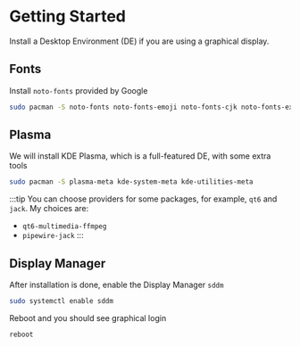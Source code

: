# Getting Started

Install a Desktop Environment (DE) if you are using a graphical display.

## Fonts
Install `noto-fonts` provided by Google
```bash
sudo pacman -S noto-fonts noto-fonts-emoji noto-fonts-cjk noto-fonts-extra
```

## Plasma
We will install KDE Plasma, which is a full-featured DE, with some
extra tools
```bash
sudo pacman -S plasma-meta kde-system-meta kde-utilities-meta
```
:::tip
You can choose providers for some packages, for example, `qt6` and `jack`.
My choices are:
- `qt6-multimedia-ffmpeg`
- `pipewire-jack`
:::

## Display Manager
After installation is done, enable the Display Manager `sddm`
```bash
sudo systemctl enable sddm
```
Reboot and you should see graphical login
```bash
reboot
```
